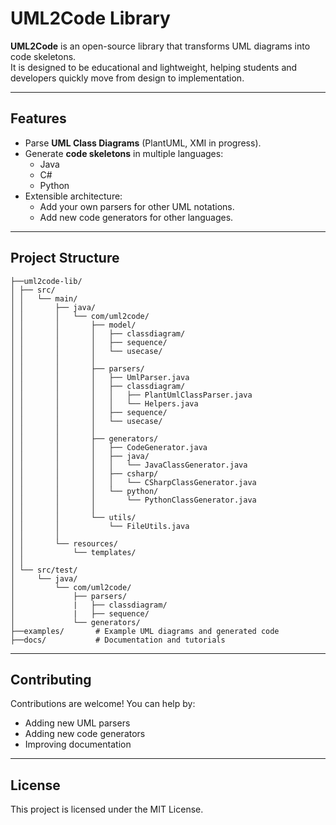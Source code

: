 # UML2Code Library

**UML2Code** is an open-source library that transforms UML diagrams into code skeletons.  
It is designed to be educational and lightweight, helping students and developers quickly move from design to implementation.

---

## Features
- Parse **UML Class Diagrams** (PlantUML, XMI in progress).
- Generate **code skeletons** in multiple languages:
  - Java
  - C#
  - Python
- Extensible architecture:
  - Add your own parsers for other UML notations.
  - Add new code generators for other languages.

---

## Project Structure
```
├──uml2code-lib/
│ ├── src/
│ │   └── main/
│ │       ├── java/
│ │       │   └── com/uml2code/
│ │       │       ├── model/                 
│ │       │       │   ├── classdiagram/  
│ │       │       │   ├── sequence/        
│ │       │       │   └── usecase/        
│ │       │       │
│ │       │       ├── parsers/              
│ │       │       │   ├── UmlParser.java
│ │       │       │   ├── classdiagram/
│ │       │       │   │   ├── PlantUmlClassParser.java
│ │       │       │   │   └── Helpers.java
│ │       │       │   ├── sequence/   
│ │       │       │   └── usecase/          
│ │       │       │
│ │       │       ├── generators/    
│ │       │       │   ├── CodeGenerator.java
│ │       │       │   ├── java/       
│ │       │       │   │   └── JavaClassGenerator.java
│ │       │       │   ├── csharp/      
│ │       │       │   │   └── CSharpClassGenerator.java
│ │       │       │   └── python/      
│ │       │       │       └── PythonClassGenerator.java
│ │       │       │
│ │       │       └── utils/               
│ │       │           └── FileUtils.java
│ │       │
│ │       └── resources/
│ │           └── templates/      
│ │
│ └── src/test/
│     └── java/
│         └── com/uml2code/
│             ├── parsers/  
│             |   ├── classdiagram/
│             |   ├── sequence/  
│             └── generators/  
├──examples/       # Example UML diagrams and generated code
├──docs/           # Documentation and tutorials
```

---

## Contributing
Contributions are welcome!
You can help by:
- Adding new UML parsers
- Adding new code generators
- Improving documentation

---

## License
This project is licensed under the MIT License.


